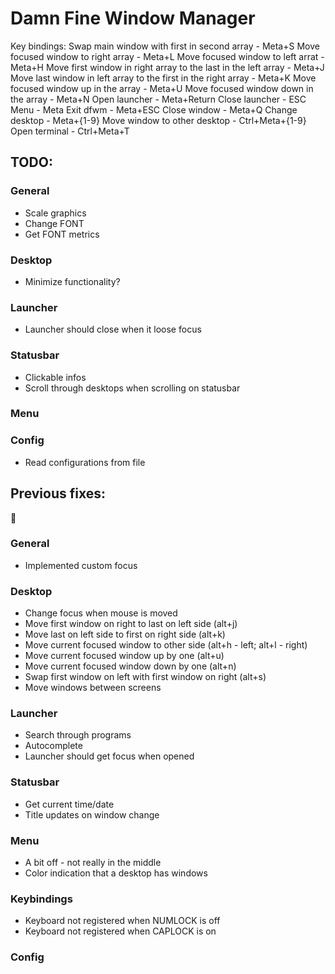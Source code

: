 # Damn Fine Window Manager

Key bindings:
Swap main window with first in second array - Meta+S
Move focused window to right array - Meta+L
Move focused window to left arrat - Meta+H
Move first window in right array to the last in the left array - Meta+J
Move last window in left array to the first in the right array - Meta+K
Move focused window up in the array - Meta+U
Move focused window down in the array - Meta+N
Open launcher - Meta+Return
Close launcher - ESC
Menu - Meta
Exit dfwm - Meta+ESC
Close window - Meta+Q
Change desktop - Meta+{1-9}
Move window to other desktop - Ctrl+Meta+{1-9}
Open terminal - Ctrl+Meta+T

## TODO:
### General
* Scale graphics
* Change FONT
* Get FONT metrics

### Desktop
* Minimize functionality?


### Launcher
* Launcher should close when it loose focus

### Statusbar
* Clickable infos
* Scroll through desktops when scrolling on statusbar

### Menu

### Config
* Read configurations from file

## Previous fixes:

:100:

### General
* Implemented custom focus

### Desktop
* Change focus when mouse is moved
* Move first window on right to last on left side (alt+j)
* Move last on left side to first on right side (alt+k)
* Move current focused window to other side (alt+h - left; alt+l - right)
* Move current focused window up by one (alt+u)
* Move current focused window down by one (alt+n)
* Swap first window on left with first window on right (alt+s)
* Move windows between screens

### Launcher
* Search through programs
* Autocomplete
* Launcher should get focus when opened

### Statusbar
* Get current time/date
* Title updates on window change

### Menu
* A bit off - not really in the middle
* Color indication that a desktop has windows

### Keybindings
* Keyboard not registered when NUMLOCK is off
* Keyboard not registered when CAPLOCK is on

### Config
